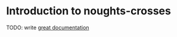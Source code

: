 # Introduction to noughts-crosses

TODO: write [great documentation](http://jacobian.org/writing/what-to-write/)
